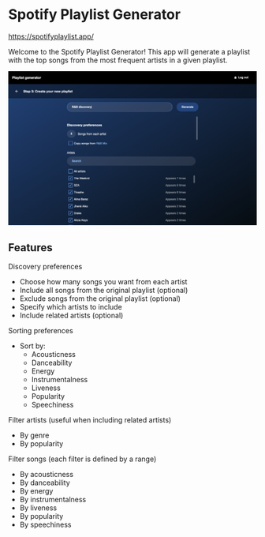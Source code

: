 # Spotify Playlist Generator

https://spotifyplaylist.app/

Welcome to the Spotify Playlist Generator! This app will generate a playlist with the top songs from the most frequent artists in a given playlist.

![Spotify Playlist Generator](preview.png)

## Features

Discovery preferences

- Choose how many songs you want from each artist
- Include all songs from the original playlist (optional)
- Exclude songs from the original playlist (optional)
- Specify which artists to include
- Include related artists (optional)

Sorting preferences

- Sort by:
  - Acousticness
  - Danceability
  - Energy
  - Instrumentalness
  - Liveness
  - Popularity
  - Speechiness

Filter artists (useful when including related artists)

- By genre
- By popularity

Filter songs (each filter is defined by a range)

- By acousticness
- By danceability
- By energy
- By instrumentalness
- By liveness
- By popularity
- By speechiness
